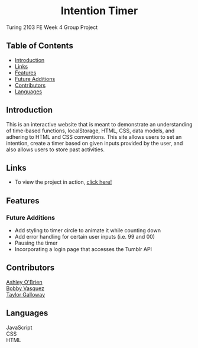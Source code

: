 <h1 align="center">Intention Timer</h1>

Turing 2103 FE Week 4 Group Project
## Table of Contents
* [Introduction](#introduction)
* [Links](#Links)
* [Features](#Features)
* [Future Additions](#Future-Additions)
* [Contributors](#Contributors)
* [Languages](#Languages)

## Introduction
This is an interactive website that is meant to demonstrate an understanding of time-based functions, localStorage, HTML, CSS, data models, and adhering to HTML and CSS conventions. This site allows users to set an intention, create a timer based on given inputs provided by the user, and also allows users to store past activities.  

## Links  
- To view the project in action, [click here!](https://hoomberto.github.io/intention-timer/)

## Features

### Future Additions
- Add styling to timer circle to animate it while counting down
- Add error handling for certain user inputs (i.e. 99 and 00)
- Pausing the timer
- Incorporating a login page that accesses the Tumblr API 

## Contributors
[Ashley O'Brien](https://github.com/AshleyOh-bit)<br>
[Bobby Vasquez](https://github.com/hoomberto/)<br>
[Taylor Galloway](https://github.com/tylrs)


## Languages
JavaScript  
CSS  
HTML 
